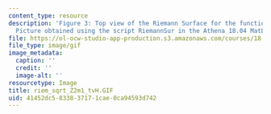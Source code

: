 ```yaml
---
content_type: resource
description: 'Figure 3: Top view of the Riemann Surface for the function f(z)=(z[exp]2-1)[exp]1/2.
  Picture obtained using the script RiemannSur in the Athena 18.04 MatLab Toolkit.'
file: https://ol-ocw-studio-app-production.s3.amazonaws.com/courses/18-04-complex-variables-with-applications-fall-1999/41452dc5833837171cae0ca94593d742_riem_sqrt_Z2m1_tvH.GIF
file_type: image/gif
image_metadata:
  caption: ''
  credit: ''
  image-alt: ''
resourcetype: Image
title: riem_sqrt_Z2m1_tvH.GIF
uid: 41452dc5-8338-3717-1cae-0ca94593d742
---
```

